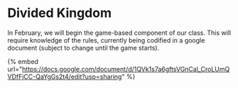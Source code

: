 # Divided Kingdom

In February, we will begin the game-based component of our class. This will require knowledge of the rules, currently being codified in a google document (subject to change until the game starts).

{% embed url="https://docs.google.com/document/d/1QVk1s7a6gftsVGnCal_CroLUmQVDfFjCC-QaYgGs2t4/edit?usp=sharing" %}
